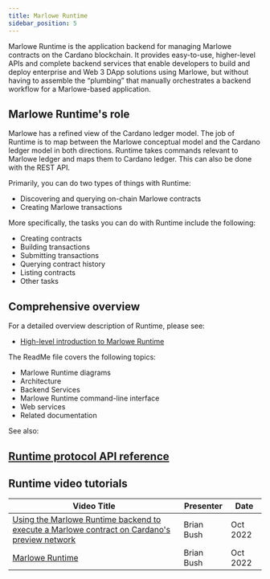 ```yaml
---
title: Marlowe Runtime
sidebar_position: 5
---
```


Marlowe Runtime is the application backend for managing Marlowe contracts on the Cardano blockchain. It provides easy-to-use, higher-level APIs and complete backend services that enable developers to build and deploy enterprise and Web 3 DApp solutions using Marlowe, but without having to assemble the “plumbing” that manually orchestrates a backend workflow for a Marlowe-based application. 

## Marlowe Runtime's role

Marlowe has a refined view of the Cardano ledger model. The job of Runtime is to map between the Marlowe conceptual model and the Cardano ledger model in both directions. Runtime takes commands relevant to Marlowe ledger and maps them to Cardano ledger. This can also be done with the REST API. 

Primarily, you can do two types of things with Runtime: 

* Discovering and querying on-chain Marlowe contracts 
* Creating Marlowe transactions

More specifically, the tasks you can do with Runtime include the following: 

* Creating contracts
* Building transactions 
* Submitting transactions 
* Querying contract history
* Listing contracts
* Other tasks 

## Comprehensive overview

For a detailed overview description of Runtime, please see: 

* [High-level introduction to Marlowe Runtime](https://github.com/input-output-hk/marlowe-cardano/blob/main/marlowe-runtime/doc/ReadMe.md)

The ReadMe file covers the following topics: 

* Marlowe Runtime diagrams
* Architecture
* Backend Services
* Marlowe Runtime command-line interface
* Web services
* Related documentation

See also: 

## [Runtime protocol API reference](runtime-protocol-api-reference.md)

## Runtime video tutorials

| Video Title | Presenter | Date |
|-------------|-----------|-------------|
| [Using the Marlowe Runtime backend to execute a Marlowe contract on Cardano's preview network](https://youtu.be/WlsX9GhpKu8) | Brian Bush | Oct 2022 | 
| [Marlowe Runtime](https://youtu.be/8Bx2b2Gag0o) | Brian Bush | Oct 2022 | 

